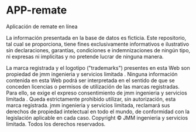 # APP-remate
Aplicación de remate en línea

La información presentada en la base de datos es ficticia. Este repositorio, tal cual se proporciona, tiene fines exclusivamente informativos e ilustrativo sin declaraciones, garantías, condiciones e indemnizaciones de ningún tipo, ni expresas ni implícitas y no pretende lucrar de ninguna manera.


La marca registrada y el logotipo ("trademarks") presentes en esta Web son propiedad de jmm ingenieria y servicios limitada . Ninguna información contenida en esta Web podrá ser interpretada en el sentido de que se conceden licencias o permisos de utilización de las marcas registradas. Para ello, se exige el expreso consentimiento de jmm ingenieria y servicios limitada . Queda estrictamente prohibido utilizar, sin autorización, esta marca registrada. jmm ingenieria y servicios limitada, reclamará sus derechos de propiedad intelectual en todo el mundo, de conformidad con la legislación aplicable en cada caso. Copyright © JMM ingenieria y servicios limitada. Todos los derechos reservados.
